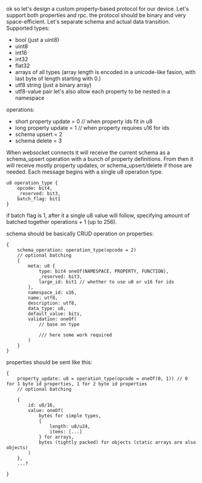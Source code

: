 ok so let's design a custom property-based protocol for our device. Let's support both properties and rpc. the protocol should be binary and very space-efficient.
Let's separate schema and actual data transition.
Supported types:
- bool (just a uint8)
- uint8
- int16
- int32
- flat32
- arrays of all types (array length is encoded in a unicode-like fasion, with last byte of length starting with 0.)
- utf8 string (just a binary array)
- utf8-value pair
let's also allow each property to be nested in a namespace

operations:
- short property update = 0 // when property ids fit in u8
- long property update = 1 // when property requires u16 for ids
- schema upsert = 2
- schema delete = 3


When websocket connects it will receive the current schema as a schema_upsert operation with a bunch of property definitions. From then it will receive mostly property updates, or schema_upsert/delete if those are needed.
Each message begins with a single u8 operation type.
```
u8 operation_type {
    opcode: bit4,
    _reserved: bit3,
    batch_flag: bit1
}
```
if batch flag is 1, after it a single u8 value will follow, specifying amount of batched together operations + 1 (up to 256).

schema should be basically CRUD operation on properties:
```
{
    schema_operation: operation_type(opcode = 2)
    // optional batching
    {
        meta: u8 {
            type: bit4 oneOf(NAMESPACE, PROPERTY, FUNCTION),
            _reserved: bit3,
            large_id: bit1 // whether to use u8 or u16 for ids
        },
        namespace_id: u16,
        name: utf8,
        description: utf8,
        data_type: u8,
        default_value: bits,
        validation: oneOf(
            // base on type

            /// here some work required
        )
    }
}
```

properties should be sent like this:
```
{
    property_update: u8 = operation_type(opcode = oneOf(0, 1)) // 0 for 1 byte id properties, 1 for 2 byte id properties
    // optional batching

    {
        id: u8/16,
        value: oneOf(
            bytes for simple types,
            {
                length: u8/u24,
                items: [...]
            } for arrays,
            bytes (tightly packed) for objects (static arrays are also objects)
        )
    },
    ...?

}
```
